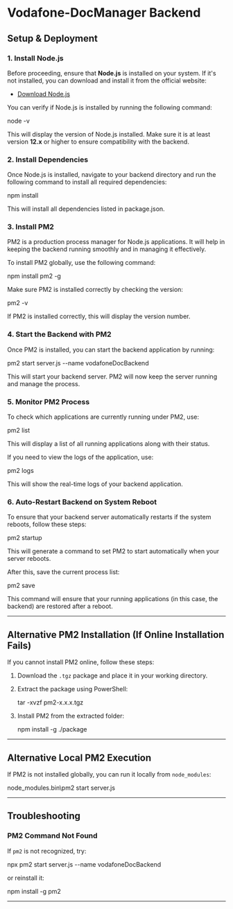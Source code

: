 # Vodafone-DocManager Backend

## Setup & Deployment

### 1. Install Node.js

Before proceeding, ensure that **Node.js** is installed on your system. If it's not installed, you can download and install it from the official website:

- [Download Node.js](https://nodejs.org/)

You can verify if Node.js is installed by running the following command:

node -v

This will display the version of Node.js installed. Make sure it is at least version **12.x** or higher to ensure compatibility with the backend.

### 2. Install Dependencies

Once Node.js is installed, navigate to your backend directory and run the following command to install all required dependencies:

npm install

This will install all dependencies listed in package.json.

### 3. Install PM2

PM2 is a production process manager for Node.js applications. It will help in keeping the backend running smoothly and in managing it effectively.

To install PM2 globally, use the following command:

npm install pm2 -g

Make sure PM2 is installed correctly by checking the version:

pm2 -v

If PM2 is installed correctly, this will display the version number.

### 4. Start the Backend with PM2

Once PM2 is installed, you can start the backend application by running:

pm2 start server.js --name vodafoneDocBackend

This will start your backend server. PM2 will now keep the server running and manage the process.

### 5. Monitor PM2 Process

To check which applications are currently running under PM2, use:

pm2 list

This will display a list of all running applications along with their status.

If you need to view the logs of the application, use:

pm2 logs

This will show the real-time logs of your backend application.

### 6. Auto-Restart Backend on System Reboot

To ensure that your backend server automatically restarts if the system reboots, follow these steps:

pm2 startup

This will generate a command to set PM2 to start automatically when your server reboots.

After this, save the current process list:

pm2 save

This command will ensure that your running applications (in this case, the backend) are restored after a reboot.

---

## Alternative PM2 Installation (If Online Installation Fails)

If you cannot install PM2 online, follow these steps:

1. Download the `.tgz` package and place it in your working directory.
2. Extract the package using PowerShell:

   tar -xvzf pm2-x.x.x.tgz

3. Install PM2 from the extracted folder:

   npm install -g ./package

---

## Alternative Local PM2 Execution

If PM2 is not installed globally, you can run it locally from `node_modules`:

node_modules\.bin\pm2 start server.js

---

## Troubleshooting

### PM2 Command Not Found

If `pm2` is not recognized, try:

npx pm2 start server.js --name vodafoneDocBackend

or reinstall it:

npm install -g pm2

---
